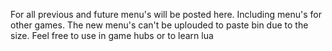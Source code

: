 For all previous and future menu's will be posted here.
Including menu's for other games.
The new menu's can't be uplouded to paste bin due to the size.
Feel free to use in game hubs or to learn lua
